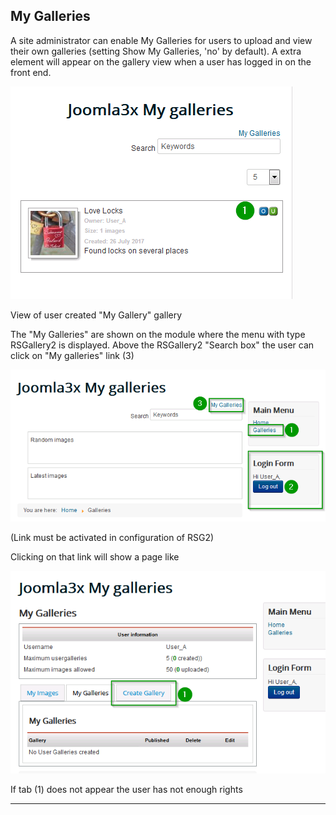 ## My Galleries
A site administrator can enable My Galleries for users to upload and view their own galleries (setting Show My  Galleries, 'no' by default). A extra element will appear on the gallery view when a user has logged in on the front end.

![My Gallery: Standard "My gallery" view ](https://github.com/RSGallery2/RSGallery2_Project/blob/master/Documentation/Images/MyGallery.External.view.png?raw=true)

View of user created "My Gallery" gallery

The "My Galleries" are shown on the module where the menu with type RSGallery2 is displayed.
Above the RSGallery2 "Search box" the user can click on "My galleries" link (3)

![Link to "My Galleries" ](https://github.com/RSGallery2/RSGallery2_Project/blob/master/Documentation/Images/MyGallery.FirstLink.png?raw=true)

(Link must be activated in configuration of RSG2)

Clicking on that link will show a page like

![First My Galleries user view ](https://github.com/RSGallery2/RSGallery2_Project/blob/master/Documentation/Images/MyGallery.FirstUserView.png?raw=true)

If tab (1) does not appear the user has not enough rights

---
